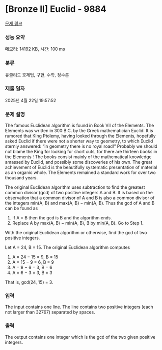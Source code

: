 # [Bronze II] Euclid - 9884 

[문제 링크](https://www.acmicpc.net/problem/9884) 

### 성능 요약

메모리: 14192 KB, 시간: 100 ms

### 분류

유클리드 호제법, 구현, 수학, 정수론

### 제출 일자

2025년 4월 22일 19:57:52

### 문제 설명

<p>The famous Euclidean algorithm is found in Book VII of the Elements. The Elements was written in 300 B.C. by the Greek mathematician Euclid. It is rumored that King Ptolemy, having looked through the Elements, hopefully asked Euclid if there were not a shorter way to geometry, to which Euclid sternly answered: “In geometry there is no royal road!” Probably we should not blame the King for looking for short cuts, for there are thirteen books in the Elements ! The books consist mainly of the mathematical knowledge amassed by Euclid, and possibly some discoveries of his own. The great achievement of Euclid is the beautifully systematic presentation of material as an organic whole. The Elements remained a standard work for over two thousand years.</p>

<p>The original Euclidean algorithm uses subtraction to find the greatest common divisor (gcd) of two positive integers A and B. It is based on the observation that a common divisor of A and B is also a common divisor of the integers min(A, B) and max(A, B) − min(A, B). Thus the gcd of A and B can be found as</p>

<ol>
	<li>If A = B then the gcd is B and the algorithm ends.</li>
	<li>Replace A by max(A, B) − min(A, B), B by min(A, B). Go to Step 1.</li>
</ol>

<p>With the original Euclidean algorithm or otherwise, find the gcd of two positive integers.</p>

<p>Let A = 24, B = 15. The original Euclidean algorithm computes</p>

<ol>
	<li>A = 24 − 15 = 9, B = 15</li>
	<li>A = 15 − 9 = 6, B = 9</li>
	<li>A = 9 − 6 = 3, B = 6</li>
	<li>A = 6 − 3 = 3, B = 3</li>
</ol>

<p>That is, gcd(24, 15) = 3.</p>

### 입력 

 <p>The input contains one line. The line contains two positive integers (each not larger than 32767) separated by spaces.</p>

### 출력 

 <p>The output contains one integer which is the gcd of the two given positive integers.</p>

